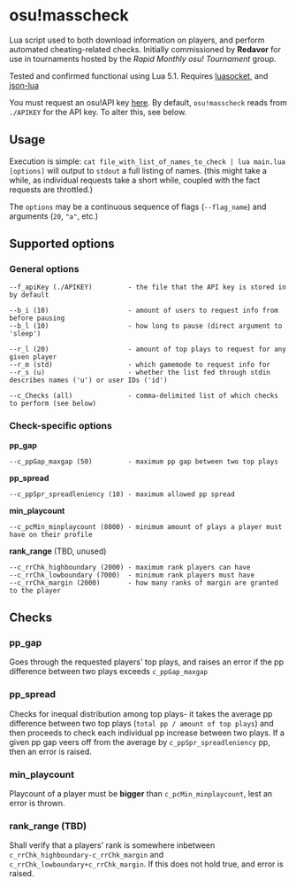 # osu!masscheck
Lua script used to both download information on players, and perform automated cheating-related checks.
Initially commissioned by **Redavor** for use in tournaments hosted by the _Rapid Monthly osu! Tournament_ group.

Tested and confirmed functional using Lua 5.1.
Requires [luasocket](https://luarocks.org/modules/luarocks/luasocket), and [json-lua](https://luarocks.org/modules/jiyinyiyong/json-lua)

You must request an osu!API key [here](https://osu.ppy.sh/p/api). By default, `osu!masscheck` reads from `./APIKEY` for the API key.
To alter this, see below.

## Usage
Execution is simple: `cat file_with_list_of_names_to_check | lua main.lua [options]` will output to `stdout` a full listing of names. (this might take a while, as individual requests take a short while, coupled with the fact requests are throttled.)

The `options` may be a continuous sequence of flags (`--flag_name`) and arguments (`20`, `"a"`, etc.)

## Supported options
### General options
```
--f_apiKey (./APIKEY)         - the file that the API key is stored in by default

--b_i (10)                    - amount of users to request info from before pausing
--b_l (10)                    - how long to pause (direct argument to 'sleep')

--r_l (20)                    - amount of top plays to request for any given player
--r_m (std)                   - which gamemode to request info for
--r_s (u)                     - whether the list fed through stdin describes names ('u') or user IDs ('id')

--c_Checks (all)              - comma-delimited list of which checks to perform (see below)
```
### Check-specific options
**pp_gap**
```
--c_ppGap_maxgap (50)         - maximum pp gap between two top plays
```
**pp_spread**
```
--c_ppSpr_spreadleniency (10) - maximum allowed pp spread
```
**min_playcount**
```
--c_pcMin_minplaycount (8000) - minimum amount of plays a player must have on their profile
```
**rank_range** (TBD, unused)
```
--c_rrChk_highboundary (2000) - maximum rank players can have
--c_rrChk_lowboundary (7000)  - minimum rank players must have
--c_rrChk_margin (2000)       - how many ranks of margin are granted to the player
```
## Checks
### pp_gap
Goes through the requested players' top plays, and raises an error if the pp difference between two plays exceeds `c_ppGap_maxgap`
### pp_spread
Checks for inequal distribution among top plays- it takes the average pp difference between two top plays (`total pp / amount of top plays`) and then proceeds to check each individual pp increase between two plays. If a given pp gap veers off from the average by `c_ppSpr_spreadleniency` pp, then an error is raised.
### min_playcount
Playcount of a player must be **bigger** than `c_pcMin_minplaycount`, lest an error is thrown.
### rank_range (TBD)
Shall verify that a players' rank is somewhere inbetween `c_rrChk_highboundary-c_rrChk_margin` and `c_rrChk_lowboundary+c_rrChk_margin`. If this does not hold true, and error is raised.